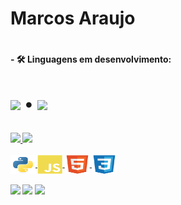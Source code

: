 #        Marcos Araujo 

#
#### <b>- 🛠 Linguagens em desenvolvimento: 
 #  ![](https://img.shields.io/badge/.NET-5C2D91?style=for-the-badge&logo=.net&logoColor=white) • ![](https://img.shields.io/badge/JavaScript-F7DF1E?style=for-the-badge&logo=javascript&logoColor=black)
##
  
   <div>
    <a href="https://github.com/AraujoMark-bit">
    <img height="180em" src="https://github-readme-stats.vercel.app/api?username=AraujoMark-bit&show_icons=true&theme=cobalt&include_all_commits=true&count_private=true"/>
    <img height="180em" src="https://github-readme-stats.vercel.app/api/top-langs/?username=AraujoMark-bit&layout=compact&langs_count=7&theme=tokyonight"/>
  </div> 
     
  <div style="display: inline_block"> <br>
    <img align="center" alt="mark-Python" height="30" width="40" src="https://raw.githubusercontent.com/devicons/devicon/master/icons/python/python-original.svg">
    <img align="center" alt="mark-Js" height="30" width="40" src="https://raw.githubusercontent.com/devicons/devicon/master/icons/javascript/javascript-plain.svg">  
    <img align="center" alt="mark-HTML" height="30" width="40" src="https://raw.githubusercontent.com/devicons/devicon/master/icons/html5/html5-original.svg">
    <img align="center" alt="mark-CSS" height="30" width="40" src="https://raw.githubusercontent.com/devicons/devicon/master/icons/css3/css3-original.svg">  
   
   </div>
     
  <link rel="stylesheet" href="https://cdn.jsdelivr.net/gh/devicons/devicon@v2.12.0/devicon.min.css">
     <i class="devicon-linkedin-plain-wordmark colored"></i> <br>
     <a href="https://www.linkedin.com/in/marcos-araujo-926b96207/" target="_blank"><img src="https://img.shields.io/badge/-LinkedIn-%230077B5?style=for-the-badge&logo=linkedin&logoColor=white" target="_blank"></a> 
<a href = "mvasonicc@gmail.com" target="_blank"><img src="https://img.shields.io/badge/-Gmail-%23333?style=for-the-badge&logo=gmail&logoColor=white" target="_blank"></a>
  <a href="https://www.facebook.com/marcao.araujo.5" target="_blank"><img src="https://img.shields.io/badge/Facebook-1877F2?style=for-the-badge&logo=facebook&logoColor=white"></a>

